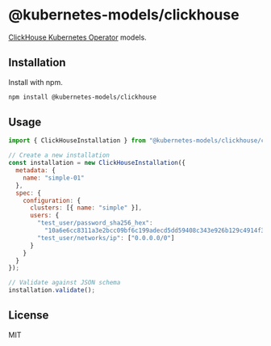 # @kubernetes-models/clickhouse

[ClickHouse Kubernetes Operator](https://github.com/Altinity/clickhouse-operator) models.

## Installation

Install with npm.

```sh
npm install @kubernetes-models/clickhouse
```

## Usage

```js
import { ClickHouseInstallation } from "@kubernetes-models/clickhouse/clickhouse.altinity.com/v1/ClickHouseInstallation";

// Create a new installation
const installation = new ClickHouseInstallation({
  metadata: {
    name: "simple-01"
  },
  spec: {
    configuration: {
      clusters: [{ name: "simple" }],
      users: {
        "test_user/password_sha256_hex":
          "10a6e6cc8311a3e2bcc09bf6c199adecd5dd59408c343e926b129c4914f3cb01",
        "test_user/networks/ip": ["0.0.0.0/0"]
      }
    }
  }
});

// Validate against JSON schema
installation.validate();
```

## License

MIT
